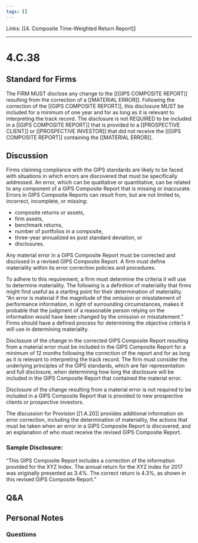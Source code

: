 ```yaml
---
tags: []
---
```

Links: [[4. Composite Time-Weighted Return Report]]
___
# 4.C.38
## Standard for Firms
The FIRM MUST disclose any change to the [[GIPS COMPOSITE REPORT]] resulting from the correction of a [[MATERIAL ERROR]]. Following the correction of the [[GIPS COMPOSITE REPORT]], this disclosure MUST be included for a minimum of one year and for as long as it is relevant to interpreting the track record. The disclosure is not REQUIRED to be included in a [[GIPS COMPOSITE REPORT]] that is provided to a [[PROSPECTIVE CLIENT]] or [[PROSPECTIVE INVESTOR]] that did not receive the [[GIPS COMPOSITE REPORT]] containing the [[MATERIAL ERROR]].
## Discussion
Firms claiming compliance with the GIPS standards are likely to be faced with situations in which errors are discovered that must be specifically addressed. An error, which can be qualitative or quantitative, can be related to any component of a GIPS Composite Report that is missing or inaccurate. Errors in GIPS Composite Reports can result from, but are not limited to, incorrect, incomplete, or missing:
- composite returns or assets,
- firm assets,
- benchmark returns,
- number of portfolios in a composite,
- three-year annualized ex post standard deviation, or
- disclosures.

Any material error in a GIPS Composite Report must be corrected and disclosed in a revised GIPS Composite Report. A firm must define materiality within its error correction policies and procedures.

To adhere to this requirement, a firm must determine the criteria it will use to determine materiality. The following is a definition of materiality that firms might find useful as a starting point for their determination of materiality. “An error is material if the magnitude of the omission or misstatement of performance information, in light of surrounding circumstances, makes it probable that the judgment of a reasonable person relying on the information would have been changed by the omission or misstatement.” Firms should have a defined process for determining the objective criteria it will use in determining materiality.

Disclosure of the change in the corrected GIPS Composite Report resulting from a material error must be included in the GIPS Composite Report for a minimum of 12 months following the correction of the report and for as long as it is relevant to interpreting the track record. The firm must consider the underlying principles of the GIPS standards, which are fair representation and full disclosure, when determining how long the disclosure will be included in the GIPS Composite Report that contained the material error.

Disclosure of the change resulting from a material error is not required to be included in a GIPS Composite Report that is provided to new prospective clients or prospective investors.

The discussion for Provision [[1.A.20]] provides additional information on error correction, including the determination of materiality, the actions that must be taken when an error in a GIPS Composite Report is discovered, and an explanation of who must receive the revised GIPS Composite Report.
### Sample Disclosure:
“This GIPS Composite Report includes a correction of the information provided for the XYZ Index. The annual return for the XYZ Index for 2017 was originally presented as 3.4%. The correct return is 4.3%, as shown in this revised GIPS Composite Report.”
## Q&A

## Personal Notes

### Questions